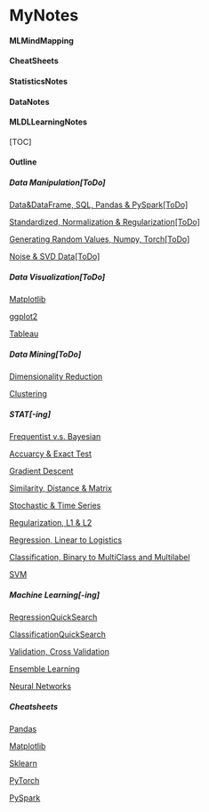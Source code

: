 # MyNotes
#### MLMindMapping
#### CheatSheets
#### StatisticsNotes
#### DataNotes
#### MLDLLearningNotes

[TOC]
#### Outline

##### Data Manipulation[ToDo]

[Data&DataFrame, SQL, Pandas & PySpark[ToDo]]()

[Standardized, Normalization & Regularization[ToDo]]()

[Generating Random Values, Numpy, Torch[ToDo]]()

[Noise & SVD Data[ToDo]]()

##### Data Visualization[ToDo]

[Matplotlib]()

[ggplot2]()

[Tableau]()

##### Data Mining[ToDo]

[Dimensionality Reduction]()

[Clustering]()

##### STAT[-ing]

[Frequentist v.s. Bayesian](https://github.com/wuyueliuye/MyNotes/blob/master/Frequentist_vs_Bayesian.md)

[Accuarcy & Exact Test]()

[Gradient Descent](https://github.com/wuyueliuye/MyNotes/blob/master/Gradient_Descent.pdf)

[Similarity, Distance & Matrix]()

[Stochastic & Time Series]()

[Regularization, L1 & L2]()

[Regression, Linear to Logistics]()

[Classification, Binary to MultiClass and Multilabel](https://github.com/wuyueliuye/MyNotes/blob/master/Classification_Binary_vs_Multiple.pdf)

[SVM]()

##### Machine Learning[-ing]

[RegressionQuickSearch]()

[ClassificationQuickSearch]()

[Validation, Cross Validation]()

[Ensemble Learning](https://github.com/wuyueliuye/MyNotes/blob/master/EnsembleLearning.md)

[Neural Networks]()

##### Cheatsheets

[Pandas](https://github.com/wuyueliuye/MyNotes/blob/master/CheatSheets/Pandas%20DataFrame%20Notes.pdf)

[Matplotlib](https://github.com/wuyueliuye/MyNotes/blob/master/CheatSheets/Matplotlib%20Notes.pdf)

[Sklearn](https://github.com/wuyueliuye/MyNotes/blob/master/AlgorithmCheatSheet.pdf)

[PyTorch](https://github.com/wuyueliuye/MyNotes/blob/master/CheatSheets/Pytorch_Cheatsheet.pdf)

[PySpark](https://github.com/wuyueliuye/MyNotes/tree/master/CheatSheets/PySpark)


